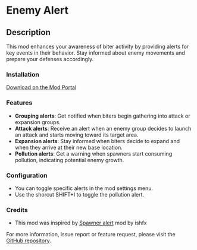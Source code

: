 # Enemy Alert

## Description

This mod enhances your awareness of biter activity by providing alerts for key events in their behavior. Stay informed about enemy movements and prepare your defenses accordingly.

### Installation

[Download on the Mod Portal](https://mods.factorio.com/mod/enemy-alert)

### Features

- **Grouping alerts**: Get notified when biters begin gathering into attack or expansion groups.
- **Attack alerts**: Receive an alert when an enemy group decides to launch an attack and starts moving toward its target area.
- **Expansion alerts**: Stay informed when biters decide to expand and when they arrive at their new base location.
- **Pollution alerts**: Get a warning when spawners start consuming pollution, indicating potential enemy growth.

### Configuration

- You can toggle specific alerts in the mod settings menu.
- Use the shorcut SHIFT+I to toggle the pollution alert.

### Credits

- This mod was inspired by [Spawner alert](https://mods.factorio.com/mod/spawner-alert) mod by ishfx

For more information, issue report or feature request, please visit the [GitHub repository](https://github.com/igoticecream/factorio-enemy-alert).
